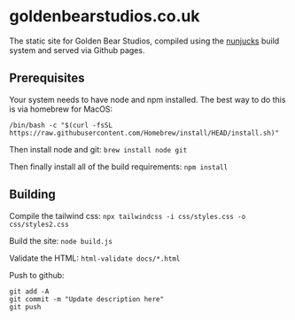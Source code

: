 # goldenbearstudios.co.uk

The static site for Golden Bear Studios, compiled using the [nunjucks]() build system and served via Github pages.

## Prerequisites

Your system needs to have node and npm installed. The best way to do this is via homebrew for MacOS:

```/bin/bash -c "$(curl -fsSL https://raw.githubusercontent.com/Homebrew/install/HEAD/install.sh)"```

Then install node and git:
```brew install node git```

Then finally install all of the build requirements:
```npm install```

## Building

Compile the tailwind css:
```npx tailwindcss -i css/styles.css -o css/styles2.css```

Build the site:
```node build.js```

Validate the HTML:
```html-validate docs/*.html```

Push to github:
```
git add -A
git commit -m "Update description here"
git push
```
